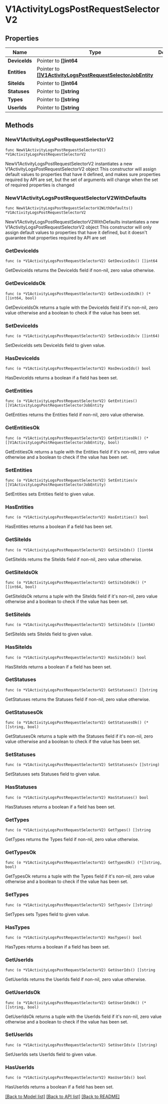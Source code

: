 # V1ActivityLogsPostRequestSelectorV2

## Properties

Name | Type | Description | Notes
------------ | ------------- | ------------- | -------------
**DeviceIds** | Pointer to **[]int64** |  | [optional] 
**Entities** | Pointer to [**[]V1ActivityLogsPostRequestSelectorJobEntity**](V1ActivityLogsPostRequestSelectorJobEntity.md) |  | [optional] 
**SiteIds** | Pointer to **[]int64** |  | [optional] 
**Statuses** | Pointer to **[]string** |  | [optional] 
**Types** | Pointer to **[]string** |  | [optional] 
**UserIds** | Pointer to **[]string** |  | [optional] 

## Methods

### NewV1ActivityLogsPostRequestSelectorV2

`func NewV1ActivityLogsPostRequestSelectorV2() *V1ActivityLogsPostRequestSelectorV2`

NewV1ActivityLogsPostRequestSelectorV2 instantiates a new V1ActivityLogsPostRequestSelectorV2 object
This constructor will assign default values to properties that have it defined,
and makes sure properties required by API are set, but the set of arguments
will change when the set of required properties is changed

### NewV1ActivityLogsPostRequestSelectorV2WithDefaults

`func NewV1ActivityLogsPostRequestSelectorV2WithDefaults() *V1ActivityLogsPostRequestSelectorV2`

NewV1ActivityLogsPostRequestSelectorV2WithDefaults instantiates a new V1ActivityLogsPostRequestSelectorV2 object
This constructor will only assign default values to properties that have it defined,
but it doesn't guarantee that properties required by API are set

### GetDeviceIds

`func (o *V1ActivityLogsPostRequestSelectorV2) GetDeviceIds() []int64`

GetDeviceIds returns the DeviceIds field if non-nil, zero value otherwise.

### GetDeviceIdsOk

`func (o *V1ActivityLogsPostRequestSelectorV2) GetDeviceIdsOk() (*[]int64, bool)`

GetDeviceIdsOk returns a tuple with the DeviceIds field if it's non-nil, zero value otherwise
and a boolean to check if the value has been set.

### SetDeviceIds

`func (o *V1ActivityLogsPostRequestSelectorV2) SetDeviceIds(v []int64)`

SetDeviceIds sets DeviceIds field to given value.

### HasDeviceIds

`func (o *V1ActivityLogsPostRequestSelectorV2) HasDeviceIds() bool`

HasDeviceIds returns a boolean if a field has been set.

### GetEntities

`func (o *V1ActivityLogsPostRequestSelectorV2) GetEntities() []V1ActivityLogsPostRequestSelectorJobEntity`

GetEntities returns the Entities field if non-nil, zero value otherwise.

### GetEntitiesOk

`func (o *V1ActivityLogsPostRequestSelectorV2) GetEntitiesOk() (*[]V1ActivityLogsPostRequestSelectorJobEntity, bool)`

GetEntitiesOk returns a tuple with the Entities field if it's non-nil, zero value otherwise
and a boolean to check if the value has been set.

### SetEntities

`func (o *V1ActivityLogsPostRequestSelectorV2) SetEntities(v []V1ActivityLogsPostRequestSelectorJobEntity)`

SetEntities sets Entities field to given value.

### HasEntities

`func (o *V1ActivityLogsPostRequestSelectorV2) HasEntities() bool`

HasEntities returns a boolean if a field has been set.

### GetSiteIds

`func (o *V1ActivityLogsPostRequestSelectorV2) GetSiteIds() []int64`

GetSiteIds returns the SiteIds field if non-nil, zero value otherwise.

### GetSiteIdsOk

`func (o *V1ActivityLogsPostRequestSelectorV2) GetSiteIdsOk() (*[]int64, bool)`

GetSiteIdsOk returns a tuple with the SiteIds field if it's non-nil, zero value otherwise
and a boolean to check if the value has been set.

### SetSiteIds

`func (o *V1ActivityLogsPostRequestSelectorV2) SetSiteIds(v []int64)`

SetSiteIds sets SiteIds field to given value.

### HasSiteIds

`func (o *V1ActivityLogsPostRequestSelectorV2) HasSiteIds() bool`

HasSiteIds returns a boolean if a field has been set.

### GetStatuses

`func (o *V1ActivityLogsPostRequestSelectorV2) GetStatuses() []string`

GetStatuses returns the Statuses field if non-nil, zero value otherwise.

### GetStatusesOk

`func (o *V1ActivityLogsPostRequestSelectorV2) GetStatusesOk() (*[]string, bool)`

GetStatusesOk returns a tuple with the Statuses field if it's non-nil, zero value otherwise
and a boolean to check if the value has been set.

### SetStatuses

`func (o *V1ActivityLogsPostRequestSelectorV2) SetStatuses(v []string)`

SetStatuses sets Statuses field to given value.

### HasStatuses

`func (o *V1ActivityLogsPostRequestSelectorV2) HasStatuses() bool`

HasStatuses returns a boolean if a field has been set.

### GetTypes

`func (o *V1ActivityLogsPostRequestSelectorV2) GetTypes() []string`

GetTypes returns the Types field if non-nil, zero value otherwise.

### GetTypesOk

`func (o *V1ActivityLogsPostRequestSelectorV2) GetTypesOk() (*[]string, bool)`

GetTypesOk returns a tuple with the Types field if it's non-nil, zero value otherwise
and a boolean to check if the value has been set.

### SetTypes

`func (o *V1ActivityLogsPostRequestSelectorV2) SetTypes(v []string)`

SetTypes sets Types field to given value.

### HasTypes

`func (o *V1ActivityLogsPostRequestSelectorV2) HasTypes() bool`

HasTypes returns a boolean if a field has been set.

### GetUserIds

`func (o *V1ActivityLogsPostRequestSelectorV2) GetUserIds() []string`

GetUserIds returns the UserIds field if non-nil, zero value otherwise.

### GetUserIdsOk

`func (o *V1ActivityLogsPostRequestSelectorV2) GetUserIdsOk() (*[]string, bool)`

GetUserIdsOk returns a tuple with the UserIds field if it's non-nil, zero value otherwise
and a boolean to check if the value has been set.

### SetUserIds

`func (o *V1ActivityLogsPostRequestSelectorV2) SetUserIds(v []string)`

SetUserIds sets UserIds field to given value.

### HasUserIds

`func (o *V1ActivityLogsPostRequestSelectorV2) HasUserIds() bool`

HasUserIds returns a boolean if a field has been set.


[[Back to Model list]](../README.md#documentation-for-models) [[Back to API list]](../README.md#documentation-for-api-endpoints) [[Back to README]](../README.md)


